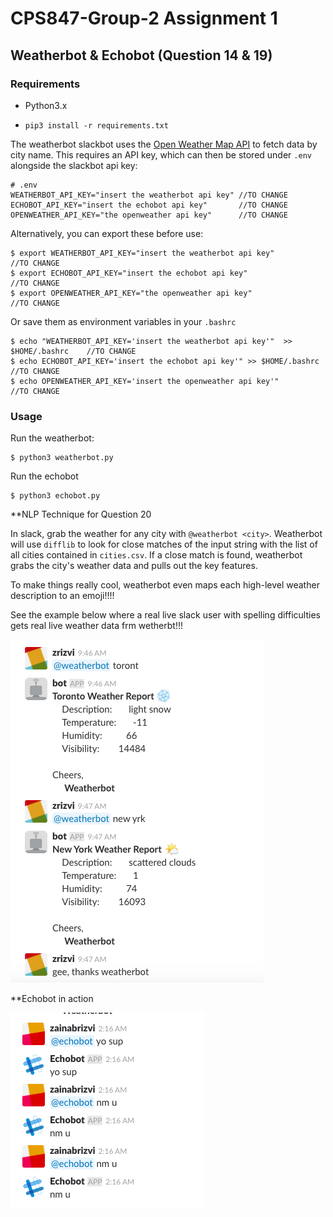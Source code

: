 # CPS847-Group-2 Assignment 1


## Weatherbot & Echobot (Question 14 & 19)


### Requirements

* Python3.x

* `pip3 install -r requirements.txt`


The weatherbot slackbot uses the [Open Weather Map API](https://openweathermap.org) to fetch data by city name. This requires an API key, which can then be stored under `.env` alongside
the slackbot api key:



```
# .env
WEATHERBOT_API_KEY="insert the weatherbot api key" //TO CHANGE
ECHOBOT_API_KEY="insert the echobot api key"       //TO CHANGE
OPENWEATHER_API_KEY="the openweather api key"      //TO CHANGE
```

Alternatively, you can export these before use:

```
$ export WEATHERBOT_API_KEY="insert the weatherbot api key"        //TO CHANGE
$ export ECHOBOT_API_KEY="insert the echobot api key"              //TO CHANGE
$ export OPENWEATHER_API_KEY="the openweather api key"             //TO CHANGE

```

Or save them as environment variables in your `.bashrc`


```
$ echo "WEATHERBOT_API_KEY='insert the weatherbot api key'"  >> $HOME/.bashrc    //TO CHANGE
$ echo ECHOBOT_API_KEY='insert the echobot api key'" >> $HOME/.bashrc            //TO CHANGE
$ echo OPENWEATHER_API_KEY='insert the openweather api key'"                     //TO CHANGE

```


### Usage


Run the weatherbot: 

```
$ python3 weatherbot.py
```
Run the echobot
```
$ python3 echobot.py
```

**NLP Technique for Question 20

In slack, grab the weather for any city with `@weatherbot <city>`. Weatherbot will use `difflib` to look for close matches of the input string with the list of all cities contained in `cities.csv`. If a close match is found, weatherbot grabs the city's weather data and pulls out the key features. 

To make things really cool, weatherbot even maps each high-level weather description to an emoji!!!!

See the example below where a real live slack user with spelling difficulties gets real live weather data frm wetherbt!!!



![img](weatherbot.png)

**Echobot in action

![img](echobot.png)

